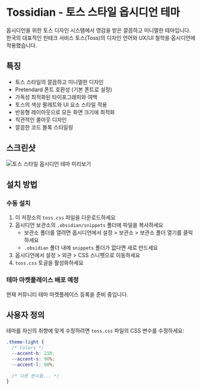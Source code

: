 # Tossidian - 토스 스타일 옵시디언 테마

옵시디언을 위한 토스 디자인 시스템에서 영감을 받은 깔끔하고 미니멀한 테마입니다. 한국의 대표적인 핀테크 서비스 토스(Toss)의 디자인 언어와 UX/UI 철학을 옵시디언에 적용했습니다.

## 특징

- 토스 스타일의 깔끔하고 미니멀한 디자인
- Pretendard 폰트 호환성 (기본 폰트로 설정)
- 가독성 최적화된 타이포그래피와 여백
- 토스의 색상 팔레트와 UI 요소 스타일 적용
- 반응형 레이아웃으로 모든 화면 크기에 최적화
- 직관적인 콜아웃 디자인
- 깔끔한 코드 블록 스타일링

## 스크린샷

![토스 스타일 옵시디언 테마 미리보기](screenshots/preview.png)

## 설치 방법

### 수동 설치
1. 이 저장소의 `toss.css` 파일을 다운로드하세요
2. 옵시디언 보관소의 `.obsidian/snippets` 폴더에 파일을 복사하세요
   - 보관소 폴더를 열려면 옵시디언에서 설정 > 보관소 > 보관소 폴더 열기를 클릭하세요
   - `.obsidian` 폴더 내에 `snippets` 폴더가 없다면 새로 만드세요
3. 옵시디언에서 설정 > 외관 > CSS 스니펫으로 이동하세요
4. `toss.css` 토글을 활성화하세요

### 테마 마켓플레이스 배포 예정
현재 커뮤니티 테마 마켓플레이스 등록을 준비 중입니다.

## 사용자 정의

테마를 자신의 취향에 맞게 수정하려면 `toss.css` 파일의 CSS 변수를 수정하세요:

```css
.theme-light {
  /* Colors */
  --accent-h: 210;
  --accent-s: 90%;
  --accent-l: 60%;
  
  /* 다른 변수들... */
}
